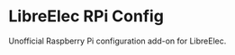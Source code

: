 LibreElec RPi Config
=============================

Unofficial Raspberry Pi configuration add-on for LibreElec.
